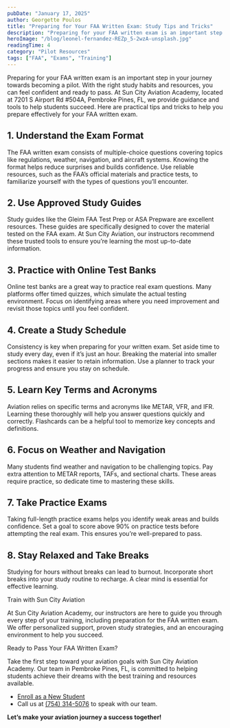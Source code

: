```yaml
---
pubDate: "January 17, 2025"
author: Georgette Poulos
title: "Preparing for Your FAA Written Exam: Study Tips and Tricks"
description: "Preparing for your FAA written exam is an important step in your journey towards becoming a pilot. With the right study habits and resources, you can feel confident and ready to pass. At Sun City Aviation Academy, located at 7201 S Airport Rd #504A, Pembroke Pines, FL, we provide guidance and tools to help students succeed. Here are practical tips and tricks to help you prepare effectively for your FAA written exam."
heroImage: "/blog/leonel-fernandez-REZp_5-2wzA-unsplash.jpg"
readingTime: 4
category: "Pilot Resources"
tags: ["FAA", "Exams", "Training"]
---
```


Preparing for your FAA written exam is an important step in your journey towards becoming a pilot. With the right study habits and resources, you can feel confident and ready to pass. At Sun City Aviation Academy, located at 7201 S Airport Rd #504A, Pembroke Pines, FL, we provide guidance and tools to help students succeed. Here are practical tips and tricks to help you prepare effectively for your FAA written exam.

## 1. Understand the Exam Format

The FAA written exam consists of multiple-choice questions covering topics like regulations, weather, navigation, and aircraft systems. Knowing the format helps reduce surprises and builds confidence. Use reliable resources, such as the FAA’s official materials and practice tests, to familiarize yourself with the types of questions you’ll encounter.

## 2. Use Approved Study Guides

Study guides like the Gleim FAA Test Prep or ASA Prepware are excellent resources. These guides are specifically designed to cover the material tested on the FAA exam. At Sun City Aviation, our instructors recommend these trusted tools to ensure you’re learning the most up-to-date information.

## 3. Practice with Online Test Banks

Online test banks are a great way to practice real exam questions. Many platforms offer timed quizzes, which simulate the actual testing environment. Focus on identifying areas where you need improvement and revisit those topics until you feel confident.

## 4. Create a Study Schedule

Consistency is key when preparing for your written exam. Set aside time to study every day, even if it’s just an hour. Breaking the material into smaller sections makes it easier to retain information. Use a planner to track your progress and ensure you stay on schedule.

## 5. Learn Key Terms and Acronyms

Aviation relies on specific terms and acronyms like METAR, VFR, and IFR. Learning these thoroughly will help you answer questions quickly and correctly. Flashcards can be a helpful tool to memorize key concepts and definitions.

## 6. Focus on Weather and Navigation

Many students find weather and navigation to be challenging topics. Pay extra attention to METAR reports, TAFs, and sectional charts. These areas require practice, so dedicate time to mastering these skills.

## 7. Take Practice Exams

Taking full-length practice exams helps you identify weak areas and builds confidence. Set a goal to score above 90% on practice tests before attempting the real exam. This ensures you’re well-prepared to pass.

## 8. Stay Relaxed and Take Breaks

Studying for hours without breaks can lead to burnout. Incorporate short breaks into your study routine to recharge. A clear mind is essential for effective learning.

Train with Sun City Aviation

At Sun City Aviation Academy, our instructors are here to guide you through every step of your training, including preparation for the FAA written exam. We offer personalized support, proven study strategies, and an encouraging environment to help you succeed.

Ready to Pass Your FAA Written Exam?

Take the first step toward your aviation goals with Sun City Aviation Academy. Our team in Pembroke Pines, FL, is committed to helping students achieve their dreams with the best training and resources available.

- [Enroll as a New Student](/enroll-now)
- Call us at [(754) 314-5076](tel:7544232159) to speak with our team.

**Let’s make your aviation journey a success together!**
